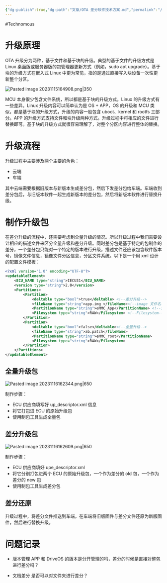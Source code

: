 ```yaml
---
{"dg-publish":true,"dg-path":"文章/OTA 差分软件技术方案.md","permalink":"/文章/OTA 差分软件技术方案/","dgPassFrontmatter":true,"created":"2023-11-13T11:27:44.120+08:00","updated":"2023-11-17T17:13:11.940+08:00"}
---
```


#Technomous 

# 升级原理

OTA 升级分为两种，基于文件和基于块的升级。典型的基于文件的升级方式是 Linux 桌面版或服务器版的包管理器更新方式（例如，sudo apt upgrade）。基于块的升级方式在嵌入式 Linux 中更为常见，指的是通过直接写入块设备一次性更新整个分区。

![Pasted image 20231115164908.png|350](/img/user/0.Asset/resource/Pasted%20image%2020231115164908.png)

MCU 本身很少包含文件系统，所以都是基于块的升级方式。Linux 的升级方式有一些差异。Linux 升级内容可以简单认为是 OS + APP，OS 的升级和 MCU 类似，都是基于块的升级方式，升级的内容一般包含 uboot、kernel 和 rootfs 三部分。APP 的升级方式支持文件和块升级两种方式。升级过程中将相应的文件进行替换即可。基于块的升级方式就很容易理解了，对整个分区内容进行整体的替换。

# 升级流程
升级过程中主要涉及两个主要的角色：

- 云端
- 车端

其中云端需要根据旧版本与新版本生成差分包，然后下发差分包给车端。车端收到差分包后，与旧版本软件一起生成新版本的差分包，然后将新版本软件进行替换升级。

# 制作升级包
在差分升级的流程中，还需要考虑到全量升级的情况。所以升级过程中我们需要设计相应的描述文件来区分全量升级和差分升级。同时差分包是基于特定的包制作的差分，一个差分包只能对一个特定的版本进行升级，描述文件还应该包含软件版本号，镜像文件信息，镜像文件分区信息，分区文件系统。以下是一个用 xml 设计的配置文件模板：

``` xml
<?xml version="1.0" encoding="UTF-8"?>
<updatableElement>
	<ECU_NAME type="string">IECU31</ECU_NAME>
	<version type="string">2.0</version> 
	<Partitions>
		<Partition>
			<deltable type="bool">true</deltable> <!--差分升级-->
			<fileName type="string">app.img </fileName><!--image 文件名-->
			<PartitionName type="string">eMMC_App</PartitionName> <!--分区名-->
			<Filesystem type="string">RAW</Filesystem> <!--Filesystem-->
		</Partition>
		<Partition>
			<deltable type="bool">false</deltable><!--全量升级-->
			<fileName type="string">ab.patch</fileName>
			<PartitionName type="string">eMMC_root</PartitionName>
			<Filesystem type="string">RAW</Filesystem> 
		</Partition>
	</Partitions>
</updatableElement>
```

## 全量升级包
![Pasted image 20231116162344.png|650](/img/user/0.Asset/resource/Pasted%20image%2020231116162344.png)

制作步骤：
- ECU 供应商填写好 up_descriptor.xml 信息
- 将它打包进 ECU 的原始升级包
- 使用制包工具生成全量包

## 差分升级包

![Pasted image 20231116162609.png|650](/img/user/0.Asset/resource/Pasted%20image%2020231116162609.png)

制作步骤：
- ECU 供应商填好 upe_descriptor.xml
- 将它分别打包进两个 ECU 的原始升级包，一个作为差分的 old 包，一个作为差分的 new 包
- 使用制包工具生成差分包
## 差分还原
升级过程中，将差分文件推送到车端。在车端将旧版固件与差分文件还原为新版固件，然后进行替换升级。

# 问题记录

- 版本管理
APP 和 DriveOS 的版本是分开管理的吗，差分的时候是直接对整包进行差分吗？

- 文档差分
是否可以对文件夹进行差分？

